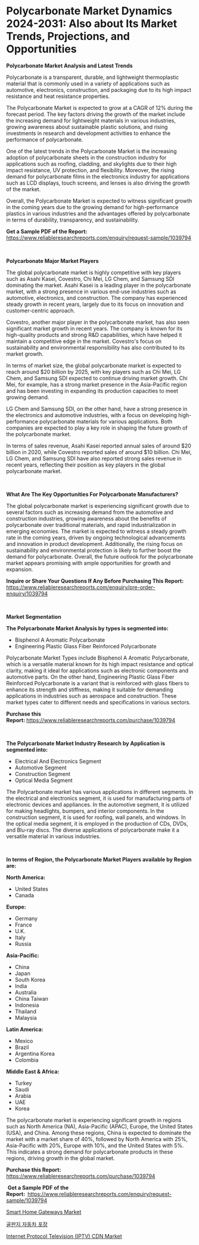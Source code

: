 <p><h1>Polycarbonate Market Dynamics 2024-2031: Also about Its Market Trends, Projections, and Opportunities</h1></p><p><strong>Polycarbonate Market Analysis and Latest Trends</strong></p>
<p><p>Polycarbonate is a transparent, durable, and lightweight thermoplastic material that is commonly used in a variety of applications such as automotive, electronics, construction, and packaging due to its high impact resistance and heat resistance properties.</p><p>The Polycarbonate Market is expected to grow at a CAGR of 12% during the forecast period. The key factors driving the growth of the market include the increasing demand for lightweight materials in various industries, growing awareness about sustainable plastic solutions, and rising investments in research and development activities to enhance the performance of polycarbonate.</p><p>One of the latest trends in the Polycarbonate Market is the increasing adoption of polycarbonate sheets in the construction industry for applications such as roofing, cladding, and skylights due to their high impact resistance, UV protection, and flexibility. Moreover, the rising demand for polycarbonate films in the electronics industry for applications such as LCD displays, touch screens, and lenses is also driving the growth of the market.</p><p>Overall, the Polycarbonate Market is expected to witness significant growth in the coming years due to the growing demand for high-performance plastics in various industries and the advantages offered by polycarbonate in terms of durability, transparency, and sustainability.</p></p>
<p><strong>Get a Sample PDF of the Report:&nbsp;</strong> <a href="https://www.reliableresearchreports.com/enquiry/request-sample/1039794">https://www.reliableresearchreports.com/enquiry/request-sample/1039794</a></p>
<p>&nbsp;</p>
<p><strong>Polycarbonate Major Market Players</strong></p>
<p><p>The global polycarbonate market is highly competitive with key players such as Asahi Kasei, Covestro, Chi Mei, LG Chem, and Samsung SDI dominating the market. Asahi Kasei is a leading player in the polycarbonate market, with a strong presence in various end-use industries such as automotive, electronics, and construction. The company has experienced steady growth in recent years, largely due to its focus on innovation and customer-centric approach.</p><p>Covestro, another major player in the polycarbonate market, has also seen significant market growth in recent years. The company is known for its high-quality products and strong R&D capabilities, which have helped it maintain a competitive edge in the market. Covestro's focus on sustainability and environmental responsibility has also contributed to its market growth.</p><p>In terms of market size, the global polycarbonate market is expected to reach around $20 billion by 2025, with key players such as Chi Mei, LG Chem, and Samsung SDI expected to continue driving market growth. Chi Mei, for example, has a strong market presence in the Asia-Pacific region and has been investing in expanding its production capacities to meet growing demand.</p><p>LG Chem and Samsung SDI, on the other hand, have a strong presence in the electronics and automotive industries, with a focus on developing high-performance polycarbonate materials for various applications. Both companies are expected to play a key role in shaping the future growth of the polycarbonate market.</p><p>In terms of sales revenue, Asahi Kasei reported annual sales of around $20 billion in 2020, while Covestro reported sales of around $10 billion. Chi Mei, LG Chem, and Samsung SDI have also reported strong sales revenue in recent years, reflecting their position as key players in the global polycarbonate market.</p></p>
<p>&nbsp;</p>
<p><strong>What Are The Key Opportunities For Polycarbonate Manufacturers?</strong></p>
<p><p>The global polycarbonate market is experiencing significant growth due to several factors such as increasing demand from the automotive and construction industries, growing awareness about the benefits of polycarbonate over traditional materials, and rapid industrialization in emerging economies. The market is expected to witness a steady growth rate in the coming years, driven by ongoing technological advancements and innovation in product development. Additionally, the rising focus on sustainability and environmental protection is likely to further boost the demand for polycarbonate. Overall, the future outlook for the polycarbonate market appears promising with ample opportunities for growth and expansion.</p></p>
<p><strong>Inquire or Share Your Questions If Any Before Purchasing This Report:</strong> <a href="https://www.reliableresearchreports.com/enquiry/pre-order-enquiry/1039794">https://www.reliableresearchreports.com/enquiry/pre-order-enquiry/1039794</a></p>
<p>&nbsp;</p>
<p><strong>Market Segmentation</strong></p>
<p><strong>The Polycarbonate Market Analysis by types is segmented into:</strong></p>
<p><ul><li>Bisphenol A Aromatic Polycarbonate</li><li>Engineering Plastic Glass Fiber Reinforced Polycarbonate</li></ul></p>
<p><p>Polycarbonate Market Types include Bisphenol A Aromatic Polycarbonate, which is a versatile material known for its high impact resistance and optical clarity, making it ideal for applications such as electronic components and automotive parts. On the other hand, Engineering Plastic Glass Fiber Reinforced Polycarbonate is a variant that is reinforced with glass fibers to enhance its strength and stiffness, making it suitable for demanding applications in industries such as aerospace and construction. These market types cater to different needs and specifications in various sectors.</p></p>
<p><strong>Purchase this Report:&nbsp;</strong><a href="https://www.reliableresearchreports.com/purchase/1039794">https://www.reliableresearchreports.com/purchase/1039794</a></p>
<p>&nbsp;</p>
<p><strong>The Polycarbonate Market Industry Research by Application is segmented into:</strong></p>
<p><ul><li>Electrical And Electronics Segment</li><li>Automotive Segment</li><li>Construction Segment</li><li>Optical Media Segment</li></ul></p>
<p><p>The Polycarbonate market has various applications in different segments. In the electrical and electronics segment, it is used for manufacturing parts of electronic devices and appliances. In the automotive segment, it is utilized for making headlights, bumpers, and interior components. In the construction segment, it is used for roofing, wall panels, and windows. In the optical media segment, it is employed in the production of CDs, DVDs, and Blu-ray discs. The diverse applications of polycarbonate make it a versatile material in various industries.</p></p>
<p>&nbsp;</p>
<p><strong>In terms of Region, the Polycarbonate Market Players available by Region are:</strong></p>
<p>
    <p> <strong> North America: </strong>
        <ul>
            <li>United States</li>
            <li>Canada</li>
        </ul>
        </p> 
    <p> <strong> Europe: </strong>
        <ul>
            <li>Germany</li>
            <li>France</li>
            <li>U.K.</li>
            <li>Italy</li>
            <li>Russia</li>
        </ul>
        </p> 
    <p> <strong> Asia-Pacific: </strong>
        <ul>
            <li>China</li>
            <li>Japan</li>
            <li>South Korea</li>
            <li>India</li>
            <li>Australia</li>
            <li>China Taiwan</li>
            <li>Indonesia</li>
            <li>Thailand</li>
            <li>Malaysia</li>
        </ul>
        </p> 
    <p> <strong> Latin America: </strong>
        <ul>
            <li>Mexico</li>
            <li>Brazil</li>
            <li>Argentina Korea</li>
            <li>Colombia</li>
        </ul>
        </p> 
    <p> <strong> Middle East & Africa: </strong>
        <ul>
            <li>Turkey</li>
            <li>Saudi</li>
            <li>Arabia</li>
            <li>UAE</li>
            <li>Korea</li>
        </ul>
    </p>
    </p>
<p><p>The polycarbonate market is experiencing significant growth in regions such as North America (NA), Asia-Pacific (APAC), Europe, the United States (USA), and China. Among these regions, China is expected to dominate the market with a market share of 40%, followed by North America with 25%, Asia-Pacific with 20%, Europe with 10%, and the United States with 5%. This indicates a strong demand for polycarbonate products in these regions, driving growth in the global market.</p></p>
<p><strong>Purchase this Report: </strong><a href="https://www.reliableresearchreports.com/purchase/1039794">https://www.reliableresearchreports.com/purchase/1039794</a></p>
<p>&nbsp;<strong>Get a Sample PDF of the Report:&nbsp;&nbsp;</strong><a href="https://www.reliableresearchreports.com/enquiry/request-sample/1039794">https://www.reliableresearchreports.com/enquiry/request-sample/1039794</a></p>
<p><strong></strong></p>
<p><p><a href="https://view.publitas.com/reportprime-1/insights-into-smart-home-gateways-market-size-analysing-market-share-trends-and-growth-from-2023-to-2030/">Smart Home Gateways Market</a></p><p><a href="https://medium.com/@boydsmitham726/%ED%8C%8C%EB%8F%84-%EB%AA%A8%EC%96%91%EC%9D%98-%EC%9E%90%EB%8F%99%EC%B0%A8-%ED%8F%AC%EC%9E%A5-%EC%8B%9C%EC%9E%A5-%EC%9D%B8%EC%82%AC%EC%9D%B4%ED%8A%B8-%EC%8B%9C%EC%9E%A5-%EB%8F%99%ED%96%A5-%EC%84%B1%EC%9E%A5-2024%EB%85%84%EB%B6%80%ED%84%B0-2031%EB%85%84%EA%B9%8C%EC%A7%80-%EC%98%88%EC%B8%A1%EB%90%9C-%EA%B2%83-ff88f4fdbe53">골판지 자동차 포장</a></p><p><a href="https://view.publitas.com/reportprime-1/insights-into-internet-protocol-television-iptv-cdn-market-size-analysing-market-share-trends-and-growth-from-2023-to-2030/">Internet Protocol Television (IPTV) CDN Market</a></p></p>